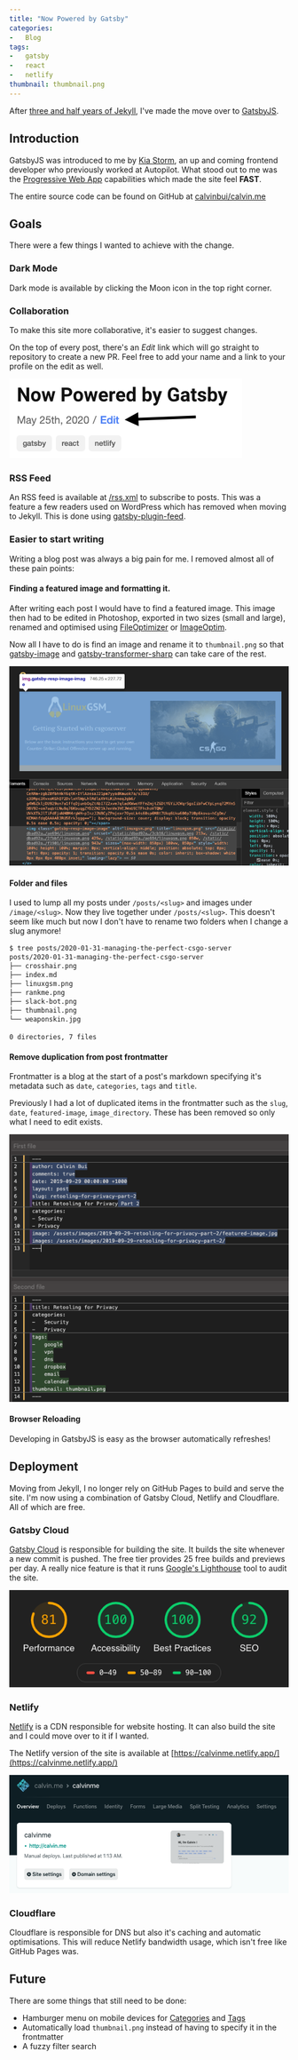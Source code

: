 ```yaml
---
title: "Now Powered by Gatsby"
categories:
-   Blog
tags:
-   gatsby
-   react
-   netlify
thumbnail: thumbnail.png
---
```


After [three and half years of Jekyll](/wordpress-to-jekyll), I've made the move over to [GatsbyJS](https://www.gatsbyjs.org/).

<!-- more -->

## Introduction

GatsbyJS was introduced to me by [Kia Storm](https://github.com/kiastorm), an up and coming frontend developer who previously worked at Autopilot. What stood out to me was the [Progressive Web App](https://en.wikipedia.org/wiki/Progressive_web_application) capabilities which made the site feel **FAST**.

The entire source code can be found on GitHub at [calvinbui/calvin.me](https://github.com/calvinbui/calvin.me)

## Goals

There were a few things I wanted to achieve with the change.

### Dark Mode

Dark mode is available by clicking the Moon icon in the top right corner.

### Collaboration

To make this site more collaborative, it's easier to suggest changes.

On the top of every post, there's an _Edit_ link which will go straight to repository to create a new PR. Feel free to add your name and a link to your profile on the edit as well.

![Edit post button](edit-post.png)

### RSS Feed

An RSS feed is available at [/rss.xml](/rss.xml) to subscribe to posts. This was a feature a few readers used on WordPress which has removed when moving to Jekyll. This is done using [gatsby-plugin-feed](https://www.gatsbyjs.org/packages/gatsby-plugin-feed/).

### Easier to start writing

Writing a blog post was always a big pain for me. I removed almost all of these pain points:

#### Finding a featured image and formatting it.

After writing each post I would have to find a featured image. This image then had to be edited in Photoshop, exported in two sizes (small and large), renamed and optimised using [FileOptimizer](https://nikkhokkho.sourceforge.io/static.php?page=FileOptimizer) or [ImageOptim](https://imageoptim.com/mac).

Now all I have to do is find an image and rename it to `thumbnail.png` so that [gatsby-image](https://www.gatsbyjs.org/packages/gatsby-image/) and [gatsby-transformer-sharp](https://www.gatsbyjs.org/packages/gatsby-transformer-sharp) can take care of the rest.

![images are the right size](image.png)

#### Folder and files

I used to lump all my posts under `/posts/<slug>` and images under `/image/<slug>`. Now they live together under `/posts/<slug>`. This doesn't seem like much but now I don't have to rename two folders when I change a slug anymore!

```shell-session
$ tree posts/2020-01-31-managing-the-perfect-csgo-server
posts/2020-01-31-managing-the-perfect-csgo-server
├── crosshair.png
├── index.md
├── linuxgsm.png
├── rankme.png
├── slack-bot.png
├── thumbnail.png
└── weaponskin.jpg

0 directories, 7 files
```

#### Remove duplication from post frontmatter

Frontmatter is a blog at the start of a post's markdown specifying it's metadata such as `date`, `categories`, `tags` and `title`.

Previously I had a lot of duplicated items in the frontmatter such as the `slug`, `date`, `featured-image`, `image_directory`. These has been removed so only what I need to edit exists.

![difference between frontmatter](frontmatter.png)

#### Browser Reloading

Developing in GatsbyJS is easy as the browser automatically refreshes!

## Deployment

Moving from Jekyll, I no longer rely on GitHub Pages to build and serve the site. I'm now using a combination of Gatsby Cloud, Netlify and Cloudflare. All of which are free.

### Gatsby Cloud

[Gatsby Cloud](https://www.gatsbyjs.com/) is responsible for building the site. It builds the site whenever a new commit is pushed. The free tier provides 25 free builds and previews per day. A really nice feature is that it runs [Google's Lighthouse](https://developers.google.com/web/tools/lighthouse/) tool to audit the site.

![Google Lighthouse Report](lighthouse.png)

### Netlify

[Netlify](https://netlify.com/) is a CDN responsible for website hosting. It can also build the site and I could move over to it if I wanted.

The Netlify version of the site is available at [https://calvinme.netlify.app/](https://calvinme.netlify.app/)

![netlify dashboard](netlify.png)

### Cloudflare

Cloudflare is responsible for DNS but also it's caching and automatic optimisations. This will reduce Netlify bandwidth usage, which isn't free like GitHub Pages was.

## Future

There are some things that still need to be done:

- Hamburger menu on mobile devices for [Categories](/categories/) and [Tags](/tags/)
- Automatically load `thumbnail.png` instead of having to specify it in the frontmatter
- A fuzzy filter search
